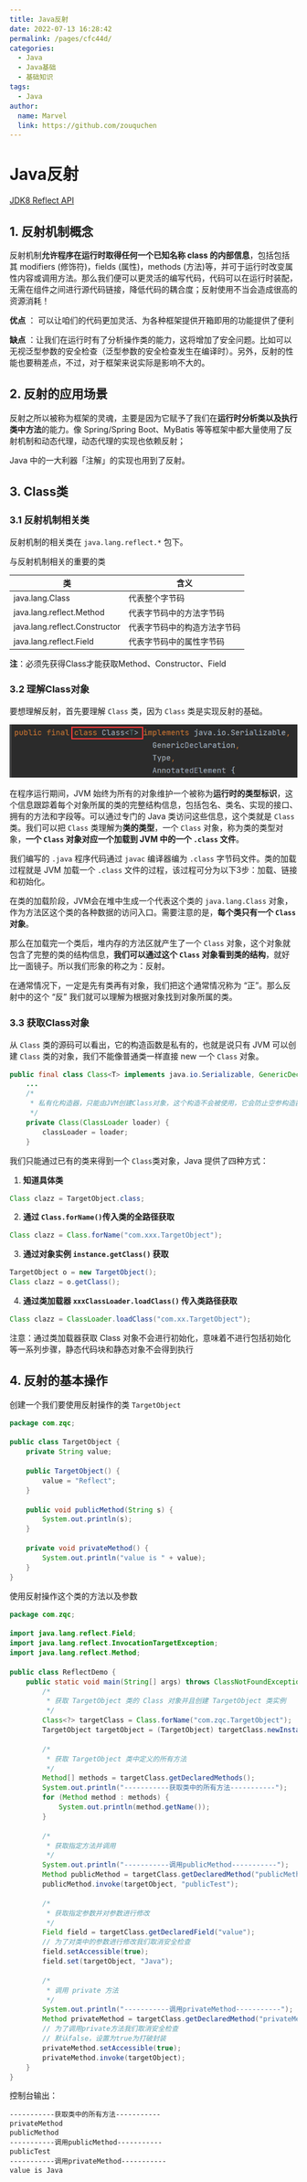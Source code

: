 ```yaml
---
title: Java反射
date: 2022-07-13 16:28:42
permalink: /pages/cfc44d/
categories:
  - Java
  - Java基础
  - 基础知识
tags:
  - Java
author: 
  name: Marvel
  link: https://github.com/zouquchen
---
```

# Java反射

[JDK8 Reflect API](https://docs.oracle.com/javase/8/docs/api/java/lang/reflect/package-summary.html)

## 1. 反射机制概念

反射机制**允许程序在运行时取得任何一个已知名称 class 的内部信息**，包括包括其 modifiers (修饰符)，fields (属性)，methods (方法)等，并可于运行时改变属性内容或调用方法。那么我们便可以更灵活的编写代码，代码可以在运行时装配，无需在组件之间进行源代码链接，降低代码的耦合度；反射使用不当会造成很高的资源消耗！

**优点** ： 可以让咱们的代码更加灵活、为各种框架提供开箱即用的功能提供了便利

**缺点** ：让我们在运行时有了分析操作类的能力，这将增加了安全问题。比如可以无视泛型参数的安全检查（泛型参数的安全检查发生在编译时）。另外，反射的性能也要稍差点，不过，对于框架来说实际是影响不大的。

## 2. 反射的应用场景

反射之所以被称为框架的灵魂，主要是因为它赋予了我们在**运行时分析类以及执行类中方法**的能力。像 Spring/Spring Boot、MyBatis 等等框架中都大量使用了反射机制和动态代理，动态代理的实现也依赖反射；

 Java 中的一大利器「注解」的实现也用到了反射。

## 3. Class类

### 3.1 反射机制相关类

反射机制的相关类在 `java.lang.reflect.*` 包下。

与反射机制相关的重要的类

| 类                            | 含义                         |
| ----------------------------- | ---------------------------- |
| java.lang.Class               | 代表整个字节码               |
| java.lang.reflect.Method      | 代表字节码中的方法字节码     |
| java.lang.reflect.Constructor | 代表字节码中的构造方法字节码 |
| java.lang.reflect.Field       | 代表字节码中的属性字节码     |

**注**：必须先获得Class才能获取Method、Constructor、Field

### 3.2 理解Class对象

要想理解反射，首先要理解 `Class` 类，因为 `Class` 类是实现反射的基础。

<img src="https://raw.githubusercontent.com/zouquchen/Images/main/imgs/Class-class.png" alt="image-20220718160630746" style="zoom:72%;" />

在程序运行期间，JVM 始终为所有的对象维护一个被称为**运行时的类型标识**，这个信息跟踪着每个对象所属的类的完整结构信息，包括包名、类名、实现的接口、拥有的方法和字段等。可以通过专门的 Java 类访问这些信息，这个类就是 `Class` 类。我们可以把 `Class` 类理解为**类的类型**，一个 `Class` 对象，称为类的类型对象，**一个 `Class` 对象对应一个加载到 JVM 中的一个 `.class` 文件**。

我们编写的 `.java` 程序代码通过 `javac` 编译器编为 `.class` 字节码文件。类的加载过程就是 JVM 加载一个 `.class` 文件的过程，该过程可分为以下3步：加载、链接和初始化。

在类的加载阶段，JVM会在堆中生成一个代表这个类的 `java.lang.Class` 对象，作为方法区这个类的各种数据的访问入口。需要注意的是，**每个类只有一个 `Class` 对象**。

那么在加载完一个类后，堆内存的方法区就产生了一个 `Class` 对象，这个对象就包含了完整的类的结构信息，**我们可以通过这个 `Class` 对象看到类的结构**，就好比一面镜子。所以我们形象的称之为：反射。

在通常情况下，一定是先有类再有对象，我们把这个通常情况称为 “正”。那么反射中的这个 “反” 我们就可以理解为根据对象找到对象所属的类。

### 3.3 获取Class对象

从 `Class` 类的源码可以看出，它的构造函数是私有的，也就是说只有 JVM 可以创建 `Class` 类的对象，我们不能像普通类一样直接 new 一个 `Class` 对象。

```Java
public final class Class<T> implements java.io.Serializable, GenericDeclaration, Type, AnnotatedElement {
    ...
    /*
     * 私有化构造器，只能由JVM创建Class对象，这个构造不会被使用，它会防止空参构造器的自动生成
     */
    private Class(ClassLoader loader) {
        classLoader = loader;
    }
```

我们只能通过已有的类来得到一个 `Class`类对象，Java 提供了四种方式：

1. **知道具体类**

```Java
Class clazz = TargetObject.class;
```

2. **通过 `Class.forName()`传入类的全路径获取**

```Java
Class clazz = Class.forName("com.xxx.TargetObject");
```

3. **通过对象实例 `instance.getClass()` 获取**

```Java
TargetObject o = new TargetObject();
Class clazz = o.getClass();
```

4. **通过类加载器 `xxxClassLoader.loadClass()` 传入类路径获取**

```Java
Class clazz = ClassLoader.loadClass("com.xx.TargetObject");
```

注意：通过类加载器获取 Class 对象不会进行初始化，意味着不进行包括初始化等一系列步骤，静态代码块和静态对象不会得到执行

## 4. 反射的基本操作

创建一个我们要使用反射操作的类 `TargetObject`

```Java
package com.zqc;

public class TargetObject {
    private String value;

    public TargetObject() {
        value = "Reflect";
    }

    public void publicMethod(String s) {
        System.out.println(s);
    }

    private void privateMethod() {
        System.out.println("value is " + value);
    }
}

```

使用反射操作这个类的方法以及参数

```Java
package com.zqc;

import java.lang.reflect.Field;
import java.lang.reflect.InvocationTargetException;
import java.lang.reflect.Method;

public class ReflectDemo {
    public static void main(String[] args) throws ClassNotFoundException, NoSuchMethodException, IllegalAccessException, InstantiationException, InvocationTargetException, NoSuchFieldException {
        /*
         * 获取 TargetObject 类的 Class 对象并且创建 TargetObject 类实例
         */
        Class<?> targetClass = Class.forName("com.zqc.TargetObject");
        TargetObject targetObject = (TargetObject) targetClass.newInstance();

        /*
         * 获取 TargetObject 类中定义的所有方法
         */
        Method[] methods = targetClass.getDeclaredMethods();
        System.out.println("-----------获取类中的所有方法-----------");
        for (Method method : methods) {
            System.out.println(method.getName());
        }

        /*
         * 获取指定方法并调用
         */
        System.out.println("-----------调用publicMethod-----------");
        Method publicMethod = targetClass.getDeclaredMethod("publicMethod", String.class);
        publicMethod.invoke(targetObject, "publicTest");

        /*
         * 获取指定参数并对参数进行修改
         */
        Field field = targetClass.getDeclaredField("value");
        // 为了对类中的参数进行修改我们取消安全检查
        field.setAccessible(true);
        field.set(targetObject, "Java");

        /*
         * 调用 private 方法
         */
        System.out.println("-----------调用privateMethod-----------");
        Method privateMethod = targetClass.getDeclaredMethod("privateMethod");
        // 为了调用private方法我们取消安全检查
        // 默认false，设置为true为打破封装
        privateMethod.setAccessible(true);
        privateMethod.invoke(targetObject);
    }
}
```

控制台输出：

```Output
-----------获取类中的所有方法-----------
privateMethod
publicMethod
-----------调用publicMethod-----------
publicTest
-----------调用privateMethod-----------
value is Java
```

